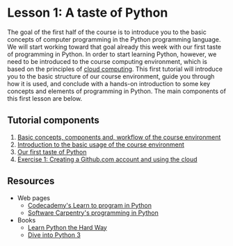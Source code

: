 # Lesson 1: A taste of Python

[//]: # (**NOTE TO OURSELF:** This is now a tutorial for using the course environment and not any Python related per se.)
[//]: # (These docs should maybe be located under a different repo.)
[//]: # (Anyway, the students need to know how to use the course environment the tutorial should be included already in the first weeks contents in Course information)

The goal of the first half of the course is to introduce you to the basic concepts of computer programming in the Python programming language.
We will start working toward that goal already this week with our first taste of programming in Python.
In order to start learning Python, however, we need to be introduced to the course computing environment, which is based on the principles of [cloud computing](https://en.wikipedia.org/wiki/Cloud_computing). 
This first tutorial will introduce you to the basic structure of our course environment, guide you through how it is used, and conclude with a hands-on introduction to some key concepts and elements of programming in Python.
The main components of this first lesson are below.

## Tutorial components

 1. [Basic concepts, components and, workflow of the course environment](https://github.com/Python-for-geo-people/A-taste-of-Python/blob/master/Background/course-environment-components.md) 
 2. [Introduction to the basic usage of the course environment](https://github.com/Python-for-geo-people/A-taste-of-Python/blob/master/Background/intro-to-course-environment.md)
 3. [Our first taste of Python](https://github.com/Python-for-geo-people/A-taste-of-Python/blob/master/Lesson/A-taste-of-Python.md)
 4. [Exercise 1: Creating a Github.com account and using the cloud](https://github.com/Python-for-geo-people/Exercise-1)

## Resources
- Web pages
  - [Codecademy's Learn to program in Python](https://www.codecademy.com/learn/python)
  - [Software Carpentry's programming in Python](https://swcarpentry.github.io/python-novice-inflammation/)
- Books
  - [Learn Python the Hard Way](http://learnpythonthehardway.org/book/)
  - [Dive into Python 3](http://www.diveinto.org/python3/)
